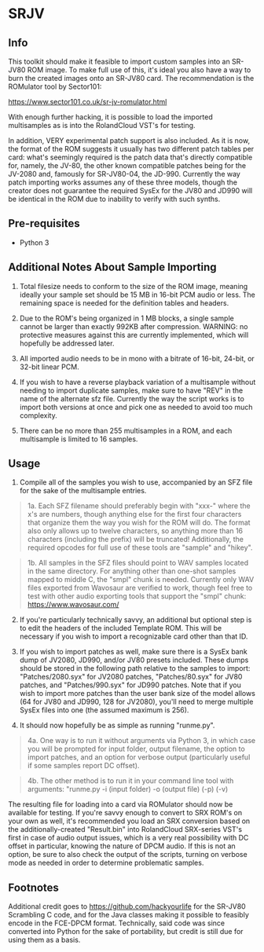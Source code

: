 # SRJV
 
## Info

This toolkit should make it feasible to import custom samples into an SR-JV80 ROM image. To make full use of this, it's ideal you also have a way to burn the created images onto an SR-JV80 card. The recommendation is the ROMulator tool by Sector101:

https://www.sector101.co.uk/sr-jv-romulator.html

With enough further hacking, it is possible to load the imported multisamples as is into the RolandCloud VST's for testing.

In addition, VERY experimental patch support is also included. As it is now, the format of the ROM suggests it usually has two different patch tables per card: what's seemingly required is the patch data that's directly compatible for, namely, the JV-80, the other known compatible patches being for the JV-2080 and, famously for SR-JV80-04, the JD-990. Currently the way patch importing works assumes any of these three models, though the creator does not guarantee the required SysEx for the JV80 and JD990 will be identical in the ROM due to inability to verify with such synths.

## Pre-requisites

* Python 3

## Additional Notes About Sample Importing

1. Total filesize needs to conform to the size of the ROM image, meaning ideally your sample set should be 15 MB in 16-bit PCM audio or less. The remaining space is needed for the definition tables and headers.

2. Due to the ROM's being organized in 1 MB blocks, a single sample cannot be larger than exactly 992KB after compression. WARNING: no protective measures against this are currently implemented, which will hopefully be addressed later.

3. All imported audio needs to be in mono with a bitrate of 16-bit, 24-bit, or 32-bit linear PCM.

4. If you wish to have a reverse playback variation of a multisample without needing to import duplicate samples, make sure to have "REV" in the name of the alternate sfz file. Currently the way the script works is to import both versions at once and pick one as needed to avoid too much complexity.

5. There can be no more than 255 multisamples in a ROM, and each multisample is limited to 16 samples.

## Usage

1. Compile all of the samples you wish to use, accompanied by an SFZ file for the sake of the multisample entries.

>1a. Each SFZ filename should preferably begin with "xxx-" where the x's are numbers, though anything else for the first four characters that organize them the way you wish for the ROM will do. The format also only allows up to twelve characters, so anything more than 16 characters (including the prefix) will be truncated! Additionally, the required opcodes for full use of these tools are "sample" and "hikey".

>1b. All samples in the SFZ files should point to WAV samples located in the same directory. For anything other than one-shot samples mapped to middle C, the "smpl" chunk is needed. Currently only WAV files exported from Wavosaur are verified to work, though feel free to test with other audio exporting tools that support the "smpl" chunk: https://www.wavosaur.com/

2. If you're particularly technically savvy, an additional but optional step is to edit the headers of the included Template ROM. This will be necessary if you wish to import a recognizable card other than that ID.

3. If you wish to import patches as well, make sure there is a SysEx bank dump of JV2080, JD990, and/or JV80 presets included. These dumps should be stored in the following path relative to the samples to import: "Patches/2080.syx" for JV2080 patches, "Patches/80.syx" for JV80 patches, and "Patches/990.syx" for JD990 patches. Note that if you wish to import more patches than the user bank size of the model allows (64 for JV80 and JD990, 128 for JV2080), you'll need to merge multiple SysEx files into one (the assumed maximum is 256).

4. It should now hopefully be as simple as running "runme.py".

>4a. One way is to run it without arguments via Python 3, in which case you will be prompted for input folder, output filename, the option to import patches, and an option for verbose output (particularly useful if some samples report DC offset).

>4b. The other method is to run it in your command line tool with arguments: "runme.py -i (input folder) -o (output file) (-p) (-v)

The resulting file for loading into a card via ROMulator should now be available for testing. If you're savvy enough to convert to SRX ROM's on your own as well, it's recommended you load an SRX conversion based on the additionally-created "Result.bin" into RolandCloud SRX-series VST's first in case of audio output issues, which is a very real possibility with DC offset in particular, knowing the nature of DPCM audio. If this is not an option, be sure to also check the output of the scripts, turning on verbose mode as needed in order to determine problematic samples.


## Footnotes

Additional credit goes to https://github.com/hackyourlife for the SR-JV80 Scrambling C code, and for the Java classes making it possible to feasibly encode in the FCE-DPCM format. Technically, said code was since converted into Python for the sake of portability, but credit is still due for using them as a basis.